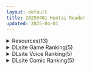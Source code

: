 ```yaml
---
layout: default
title: 20250401 Hentai Reader
updated: 2025-04-01
---
```


<details class='content-parent'>
<summary>
Resources(13)
</summary>
<details class='content-child'>
<summary>
<span class='rss-title'> [P站ID=37050289][ティナ] fanbox 合集至25.3 [4G] </span> <a class='rss-link' href='https://gmgard.com/gm128958' target='_blank'>&nbsp;</a>
<div class='rss-published'> 🕛 20250331 19:27:41</div>
</summary>
<img src="https://static.gmgard.us/Images/upload/21221010327415747.jpg" /><br /><p>太棒啦是邦邦的色图，二创看多了。现在看色图的感觉都变了</p>
</details>
<details class='content-child'>
<summary>
<span class='rss-title'> [自购][官中][RJ01326567][Whisp]痴情哥哥与病弱妹妹的乡间生活[2.6G] </span> <a class='rss-link' href='https://gmgard.com/gm128954' target='_blank'>&nbsp;</a>
<div class='rss-published'> 🕛 20250331 17:43:06</div>
</summary>
<img src="https://img.dlspup.org/RJ01326567/RJ01326567_img_main.jpg" /><br /><p>
入正页面：点击转跳
社团名/商标名：Whisp
贩卖日：2025年04月01日 0点
支持的语言：中文(简体字)
分类：萌 妹妹 室外 亲热/甜蜜 纯爱 长发 黑发 苗条</p>
</details>
<details class='content-child'>
<summary>
<span class='rss-title'> [一天打五吨发蜡&荻原沙优汉化] [あんてきぬすっ] OVA 夕顔 </span> <a class='rss-link' href='https://gmgard.com/gm128956' target='_blank'>&nbsp;</a>
<div class='rss-published'> 🕛 20250331 16:20:59</div>
</summary>
<img src="https://static.gmgard.us/Images/upload/74154010020596227.jpg" /><br /><p>又到了每月一会的时刻了。雷火剑搭愛上陸的好组合。</p>
</details>
<details class='content-child'>
<summary>
<span class='rss-title'> [一天打五吨发蜡&荻原沙优汉化] [あんてきぬすっ] OVA 夢見ル乙女 #3 </span> <a class='rss-link' href='https://gmgard.com/gm128955' target='_blank'>&nbsp;</a>
<div class='rss-published'> 🕛 20250331 16:11:35</div>
</summary>
<img src="https://static.gmgard.us/Images/upload/1171010011350498.jpg" /><br /><p>月指活雷火剑，看来这个故事果然凑不到四集呀。</p>
</details>
<details class='content-child'>
<summary>
<span class='rss-title'> 【R3627】[无修正][AIHASTO] MiSide / 米塔 官方中文版 V0.93 </span> <a class='rss-link' href='https://blog.reimu.net/archives/108828' target='_blank'>&nbsp;</a>
<div class='rss-published'> 🕛 20250331 16:00:14</div>
</summary>
亲爱的玩家们，你是否梦想过能与那位在屏幕里甜蜜呼唤你的她跨越次元界限，走进现实生活？今日限定版本的《米塔MiS &#8230; <a class="more-link" href="https://blog.reimu.net/archives/108828">继续阅读<span class="screen-reader-text">【R3627】[无修正][AIHASTO] MiSide / 米塔 官方中文版 V0.93</span></a>
</details>
<details class='content-child'>
<summary>
<span class='rss-title'> 恋活Meropanaii服装卡合集 20231117-20250126 </span> <a class='rss-link' href='https://gmgard.com/gm128947' target='_blank'>&nbsp;</a>
<div class='rss-published'> 🕛 20250331 15:19:47</div>
</summary>
<img src="https://static.gmgard.us/Images/upload/10657311318405134.jpg" /><br /><p>https://www.pixiv.net/users/20436043/artworks

百度链接：https://pan.baidu.com/s/1gHz32kUwdD5z0AvRQ3nDTA&nbsp;
提取码：734m
解压密码：koikatunews

TG可选下载：https://t.me/Koikatunews/19159</p>
</details>
<details class='content-child'>
<summary>
<span class='rss-title'> [R18资源相关][悬赏金额:888]求对你说再见和自杀的101种方法汉化版 </span> <a class='rss-link' href='https://gmgard.com/gm128953' target='_blank'>&nbsp;</a>
<div class='rss-published'> 🕛 20250331 15:18:35</div>
</summary>
<img src="https://static.gmgard.us/Images/upload/92784312238466230.jpg" /><br /><p>要求：求此两款游戏的汉化版本，需求百度网盘。谢谢各位大佬了。</p>
</details>
<details class='content-child'>
<summary>
<span class='rss-title'> [官中][RJ01358691][GPOINT GAME]万能垃圾处理器[重口] </span> <a class='rss-link' href='https://gmgard.com/gm128951' target='_blank'>&nbsp;</a>
<div class='rss-published'> 🕛 20250331 15:17:12</div>
</summary>
<img src="https://static.gmgard.us/Images/upload/19493312046108595.jpg" /><br /><p>这男主真的离谱看到啥都想插一下</p>
</details>
<details class='content-child'>
<summary>
<span class='rss-title'> [匿名汉化][漏不湯] 性教育特別指定校・ドM育成コース </span> <a class='rss-link' href='https://gmgard.com/gm128952' target='_blank'>&nbsp;</a>
<div class='rss-published'> 🕛 20250331 15:16:12</div>
</summary>
<img src="https://static.gmgard.us/Images/upload/59849312055398182.jpg" /><br /><p>个人汉化，禁转任何网站。目前仅在本站发布。</p>
</details>
<details class='content-child'>
<summary>
<span class='rss-title'> [终末地同人]没抽到测试资格强行以管理员身份运行而被困未发售正式版终末地的奇妙冒险第二回 </span> <a class='rss-link' href='https://gmgard.com/gm128950' target='_blank'>&nbsp;</a>
<div class='rss-published'> 🕛 20250331 15:15:21</div>
</summary>
<img src="https://static.gmgard.us/Images/upload/32128312033394462.jpg" /><br /><p>救赎永无终结，但这并非自甘堕落的缘由</p>
</details>
<details class='content-child'>
<summary>
<span class='rss-title'> [终末地同人]没抽到资格强行以管理员身份运行而被困终末地测试服的成神之路 </span> <a class='rss-link' href='https://gmgard.com/gm128949' target='_blank'>&nbsp;</a>
<div class='rss-published'> 🕛 20250331 15:15:20</div>
</summary>
<img src="https://static.gmgard.us/Images/upload/32125312032096813.jpg" /><br /><p>-以宗教之名美化的罪恶，终将报应于神祇之身-</p>
</details>
<details class='content-child'>
<summary>
<span class='rss-title'> 【R3626】[安卓][电脑][B-銀河] おさわりあくたん </span> <a class='rss-link' href='https://blog.reimu.net/archives/108790' target='_blank'>&nbsp;</a>
<div class='rss-published'> 🕛 20250331 08:00:55</div>
</summary>
“B-银河”是一家又做彩漫，也做LIVE2D的社团。 （这样的社团在DLSITE上很常见，彩漫，ASMR，LI &#8230; <a class="more-link" href="https://blog.reimu.net/archives/108790">继续阅读<span class="screen-reader-text">【R3626】[安卓][电脑][B-銀河] おさわりあくたん</span></a>
</details>
<details class='content-child'>
<summary>
<span class='rss-title'> 【S4784】[ELF] 麻呂の患者はガテン系 三部合集AI翻译版 </span> <a class='rss-link' href='https://blog.reimu.net/archives/109200' target='_blank'>&nbsp;</a>
<div class='rss-published'> 🕛 20250331 05:00:17</div>
</summary>
之前发了个蛭田昌人在ELF的绝唱，今天就再补一个ELF的绝唱，纪念在那天国的ELF。 麻呂の患者はガテン系，株 &#8230; <a class="more-link" href="https://blog.reimu.net/archives/109200">继续阅读<span class="screen-reader-text">【S4784】[ELF] 麻呂の患者はガテン系 三部合集AI翻译版</span></a>
</details>

</details>
<details class='content-parent'>
<summary>
DLsite Game Ranking(5)
</summary>
<details class='content-child'>
<summary>
<span class='rss-title'> one room gal [tamangoworks] </span> <a class='rss-link' href='https://www.dlsite.com/maniax/work/=/product_id/RJ01348097.html' target='_blank'>&nbsp;</a>
<div class='rss-published'> 🕛 20250401 13:17:21</div>
</summary>
<img src ="http://img.dlsite.jp/modpub/images2/work/doujin/RJ01349000/RJ01348097_img_main.jpg"/><br/>押しかけギャルに見も心も絞り尽くされる!濃密な絡みをたっぷり描く3DCDアニメーション!
</details>
<details class='content-child'>
<summary>
<span class='rss-title'> エッチで一途なド田舎兄さまと、古式ゆかしい病弱妹 [Whisp] </span> <a class='rss-link' href='https://www.dlsite.com/maniax/work/=/product_id/RJ01326398.html' target='_blank'>&nbsp;</a>
<div class='rss-published'> 🕛 20250401 13:17:21</div>
</summary>
<img src ="http://img.dlsite.jp/modpub/images2/work/doujin/RJ01327000/RJ01326398_img_main.jpg"/><br/>生まれつき肺が弱く、都会の空気では生活できない病弱な妹【あすみ】。兄妹は一緒に暮らすため、空気のキレイなド田舎へ移住してきた。陸の孤島の古民家で、兄妹ふたりきりのイチャラブ生活が始まった。この生活を続けるために医者から突き付けられた条件は二つ「心身とも健康である」ことと「妹の体力をつける」こと。妹とエッチをして体力をつけ、医者の検査をクリアしながら生活レベルを改善していこう。古民家生活妹育成RPG
</details>
<details class='content-child'>
<summary>
<span class='rss-title'> 人妻ビルドトレーニング [tamangoworks] </span> <a class='rss-link' href='https://www.dlsite.com/maniax/work/=/product_id/RJ238652.html' target='_blank'>&nbsp;</a>
<div class='rss-published'> 🕛 20250401 13:17:21</div>
</summary>
<img src ="http://img.dlsite.jp/modpub/images2/work/doujin/RJ239000/RJ238652_img_main.jpg"/><br/>None
</details>
<details class='content-child'>
<summary>
<span class='rss-title'> 404号室の性感マッサージ [シン・ギュラリティー] </span> <a class='rss-link' href='https://www.dlsite.com/maniax/work/=/product_id/RJ01356701.html' target='_blank'>&nbsp;</a>
<div class='rss-published'> 🕛 20250401 13:17:21</div>
</summary>
<img src ="http://img.dlsite.jp/modpub/images2/work/doujin/RJ01357000/RJ01356701_img_main.jpg"/><br/>マッサージ好き必見の3Dゲーム！凝り固まったバストをほぐし、悪いものが溜まった膣を中から柔らかくしてあげましょう。オイルを塗ってカラダをぬるぬるに…媚薬で全身気持ちよく…、届かないところは道具(?)を使ってほぐしていきましょう。さあ、あなたは今日から404号室のマッサージ師です。
</details>
<details class='content-child'>
<summary>
<span class='rss-title'> ママさんず オブ デスティニー [居酒屋よっちゃん] </span> <a class='rss-link' href='https://www.dlsite.com/maniax/work/=/product_id/RJ01358255.html' target='_blank'>&nbsp;</a>
<div class='rss-published'> 🕛 20250401 13:17:21</div>
</summary>
<img src ="http://img.dlsite.jp/modpub/images2/work/doujin/RJ01359000/RJ01358255_img_main.jpg"/><br/>ママさん達とイチャイチャラブラブするシンプルな探索型RPGです！
</details>

</details>
<details class='content-parent'>
<summary>
DLsite Voice Ranking(5)
</summary>
<details class='content-child'>
<summary>
<span class='rss-title'> 【4/9日まで 早期限定60大特典】【4時間半×W女軍隊×Wオホ声ハーレム】～ドランソワ帝国～捕虜となったボクとドスケベ爆乳女軍人×2の甘々ツンデレ子作りおっぱい戦記♪ [マヨタマ] </span> <a class='rss-link' href='https://www.dlsite.com/maniax/work/=/product_id/RJ01352193.html' target='_blank'>&nbsp;</a>
<div class='rss-published'> 🕛 20250401 13:17:22</div>
</summary>
<img src ="http://img.dlsite.jp/modpub/images2/work/doujin/RJ01353000/RJ01352193_img_main.jpg"/><br/>【KU100】CV:陽向葵ゅか様 CV:柚木つばめ様 ある日のこと…優秀なスパイの「あなた」は…強大な軍事力を誇る敵国「ドランソワ帝国」へと潜入し捕虜となってしまいます♪…その後♪帝国No.1のドスケベ爆乳女軍人2人にHな子作り性○問を受けることに♪…甘々ツンデレおっぱいに包まれて…あなた様だけの…性大戦が…今…はじまります…♪【4時間半×Wオホ声ハーレム×甘々ツンデレ特化で送る!大ボリューム超大作!】～ドランソワ帝国～へようこそ♪
</details>
<details class='content-child'>
<summary>
<span class='rss-title'> 【陽向葵ゅか主演★超高音質】ささやき庵 夢神楽幻想 夢衣 参【癒やしとエロの絶妙なバランス】 [VOICE LOVER] </span> <a class='rss-link' href='https://www.dlsite.com/maniax/work/=/product_id/RJ01363229.html' target='_blank'>&nbsp;</a>
<div class='rss-published'> 🕛 20250401 13:17:22</div>
</summary>
<img src ="http://img.dlsite.jp/modpub/images2/work/doujin/RJ01364000/RJ01363229_img_main.jpg"/><br/>最初の夢神楽・夢衣の物語、第三弾！ 運命をも見通す特別な少女の口から語られる衝撃の事実とは！
</details>
<details class='content-child'>
<summary>
<span class='rss-title'> NoTitle(1) [つばめいと] </span> <a class='rss-link' href='https://www.dlsite.com/maniax/work/=/product_id/RJ01363805.html' target='_blank'>&nbsp;</a>
<div class='rss-published'> 🕛 20250401 13:17:22</div>
</summary>
<img src ="http://img.dlsite.jp/modpub/images2/work/doujin/RJ01364000/RJ01363805_img_main.jpg"/><br/>ホテルでのえっちと、そのあとのシャワーを主観のマイクと客観のボイスレコーダーのハメ撮り視点の2種類で楽しめます！ヒロインとの関係性やこの作品自体、お好きな解釈で自由に想像して聴いて下さい！柚木つばめの自サークル「つばめいと」13作目です！
</details>
<details class='content-child'>
<summary>
<span class='rss-title'> 【期間限定55円】セフレ兼任のダチ-酒とえっちとオトナな恋-<KU100> [制服days(旧:甘声)] </span> <a class='rss-link' href='https://www.dlsite.com/maniax/work/=/product_id/RJ01360098.html' target='_blank'>&nbsp;</a>
<div class='rss-published'> 🕛 20250401 13:17:22</div>
</summary>
<img src ="http://img.dlsite.jp/modpub/images2/work/doujin/RJ01361000/RJ01360098_img_main.jpg"/><br/>セフレ兼任のダチの第4弾！今作はハタチを迎えた大学生・葉月との同居生活を描いた内容になります。飲酒やより楽しいセックスをするために作ったセフレ研究会でのプレイなど、あの頃と変わらず親しい仲でもお互いを求め続けているようです【CV:餅梨あむ様】
</details>
<details class='content-child'>
<summary>
<span class='rss-title'> 【性癖布教期間限定100円】無垢で優しい皇国の姫に常識改変◯眠で性処理をマナーと思い込ませ無知シチュ嗅ぎ舐めセックスご奉仕伴侶へ【凌◯なし・性格そのまま】 [あとりえスターズ] </span> <a class='rss-link' href='https://www.dlsite.com/maniax/work/=/product_id/RJ01316777.html' target='_blank'>&nbsp;</a>
<div class='rss-published'> 🕛 20250401 13:17:22</div>
</summary>
<img src ="http://img.dlsite.jp/modpub/images2/work/doujin/RJ01317000/RJ01316777_img_main.jpg"/><br/>無垢で優しく人を疑うことを知らない皇国のお姫様に常識改変◯眠をかけ、ザーメンを咀嚼する行為や汗蒸れセックスでチンポを喜ばせることをマナーとして思い込ませつつ優しく丁寧に無知シチュ調教で自分専用の清潔ラブラブオナホへ変えていく背徳音声!
</details>

</details>
<details class='content-parent'>
<summary>
DLsite Comic Ranking(5)
</summary>
<details class='content-child'>
<summary>
<span class='rss-title'> なまオナホ先輩♡ ~ヤリたがりの先輩が後輩くんを煽ったらバッコバコに犯されてめちゃくちゃ射精される話~ [sumomo] </span> <a class='rss-link' href='https://www.dlsite.com/maniax/work/=/product_id/RJ01365103.html' target='_blank'>&nbsp;</a>
<div class='rss-published'> 🕛 20250401 13:17:25</div>
</summary>
<img src ="http://img.dlsite.jp/modpub/images2/work/doujin/RJ01366000/RJ01365103_img_main.jpg"/><br/>セックス大好きな低身長巨乳の先輩が後輩の男の子にオナホにされる漫画です
</details>
<details class='content-child'>
<summary>
<span class='rss-title'> 距離感がバグってる義妹が一生イチャラブしてくる [聖華快楽書店] </span> <a class='rss-link' href='https://www.dlsite.com/maniax/work/=/product_id/RJ01291565.html' target='_blank'>&nbsp;</a>
<div class='rss-published'> 🕛 20250401 13:17:25</div>
</summary>
<img src ="http://img.dlsite.jp/modpub/images2/work/doujin/RJ01292000/RJ01291565_img_main.jpg"/><br/>巨乳でダウナーな義妹が義兄にひたすらイチャラブしてくる話
</details>
<details class='content-child'>
<summary>
<span class='rss-title'> 精隷牢獄リェグ～奇形魔物との自慰交尾に伴う破滅願望～ [I'm moralist] </span> <a class='rss-link' href='https://www.dlsite.com/maniax/work/=/product_id/RJ01355161.html' target='_blank'>&nbsp;</a>
<div class='rss-published'> 🕛 20250401 13:17:25</div>
</summary>
<img src ="http://img.dlsite.jp/modpub/images2/work/doujin/RJ01356000/RJ01355161_img_main.jpg"/><br/>精霊リェグにはとある秘密があった。それはーー
</details>
<details class='content-child'>
<summary>
<span class='rss-title'> 女体化した俺の爛れた生活総集編 [ciaociao] </span> <a class='rss-link' href='https://www.dlsite.com/maniax/work/=/product_id/RJ01116055.html' target='_blank'>&nbsp;</a>
<div class='rss-published'> 🕛 20250401 13:17:25</div>
</summary>
<img src ="http://img.dlsite.jp/modpub/images2/work/doujin/RJ01117000/RJ01116055_img_main.jpg"/><br/>女体化アイドルをテーマにした「女体化した俺の爛れた生活」シリーズの総集編です(描き下ろしもあります)
</details>
<details class='content-child'>
<summary>
<span class='rss-title'> 【日文版】捡到湿淋淋的猫系辣妹放在家养 [聖華快楽書店] </span> <a class='rss-link' href='https://www.dlsite.com/maniax/work/=/product_id/RJ01291563.html' target='_blank'>&nbsp;</a>
<div class='rss-published'> 🕛 20250401 13:17:25</div>
</summary>
<img src ="http://img.dlsite.jp/modpub/images2/work/doujin/RJ01292000/RJ01291563_img_main.jpg"/><br/>捡到贞操观念崩坏的猫系辣妹开始色色的同居生活
</details>

</details>

